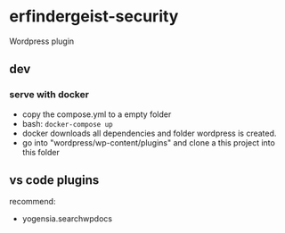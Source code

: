 # erfindergeist-security

Wordpress plugin

## dev

### serve with docker

- copy the compose.yml to a empty folder
- bash: ```docker-compose up```
- docker downloads all dependencies and folder wordpress is created.
- go into "wordpress/wp-content/plugins" and clone a this project into this folder

## vs code plugins

recommend:
- yogensia.searchwpdocs
